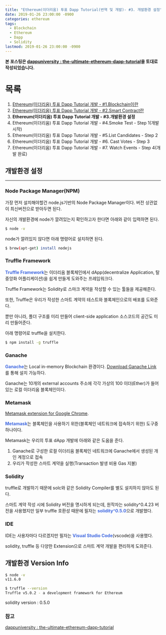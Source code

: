 ```yaml
---
title: "Ethereum(이더리움) 투표 Dapp Tutorial(번역 및 개발)- #3. 개발환경 설정"
date: 2019-01-26 23:00:00 -0900
categories: ethereum
tags: 
  - Blockchain
  - Ethereum
  - Dapp
  - Solidity
lastmod: 2019-01-26 23:00:00 -0900
---
```


**본 포스팅은 [dappuniversity : the-ultimate-ethereum-dapp-tutorial](http://www.dappuniversity.com/articles/the-ultimate-ethereum-dapp-tutorial)을 토대로 작성되었습니다.**

# 목록

1. [Ethereum(이더리움) 투표 Dapp Tutorial 개발 - #1.Blockchain이란](https://choi3897.github.io/ethereum/ethereum-dapp-1/#)
2. [Ethereum(이더리움) 투표 Dapp Tutorial 개발 - #2.Smart Contract란](https://choi3897.github.io/ethereum/ethereum-dapp-2/#)
3. **Ethereum(이더리움) 투표 Dapp Tutorial 개발 - #3.개발환경 설정**
4. Ethereum(이더리움) 투표 Dapp Tutorial 개발 - #4.Smoke Test - Step 1(개발 시작)
5. Ethereum(이더리움) 투표 Dapp Tutorial 개발 - #5.List Candidates - Step 2
6. Ethereum(이더리움) 투표 Dapp Tutorial 개발 - #6. Cast Votes - Step 3
7. Ethereum(이더리움) 투표 Dapp Tutorial 개발 - #7. Watch Events - Step 4(개발 완료)

## 개발환경 설정

---

### Node Package Manager(NPM)

가장 먼저 설치해야할건 node.js기반의 Node Package Manager이다. 버전 상관없이 최신버전으로 받아두면 된다.

자신의 개발환경에 node가 깔려있는지 확인하고자 한다면 아래와 같이 입력하면 된다.

```sh
$ node -v
```

node가 깔려있지 않다면 아래 명령어로 설치하면 된다.

```sh
$ brew(apt-get) install nodejs
```

### Truffle Framework

<span style="color:#4169E1">**Truffle Framework**</span>는 이더리움 블록체인에서 dApp(decentralize Application, 탈중앙화 어플리케이션)을 쉽게 만들게 도와주는 프레임워크다.

Truffle Framework는 Solidity로 스마크 계약을 작성할 수 있는 툴들을 제공해준다.

또한, Truffle은 우리가 작성한 스마트 계약의 테스트와 블록체인으로의 배포를 도와준다. 

뿐만 아니라, 폴더 구조를 미리 만들어 client-side application 소스코드의 공간도 미리 만들어준다.

아래 명령어로 truffle을 설치한다.

```sh
$ npm install -g truffle
```

### Ganache

<span style="color:#4169E1">**Ganache**</span>는 Local in-memory Blockchain 환경이다. [Download Ganache Link](https://truffleframework.com/ganache) 를 통해 설치 가능하다.

Ganache는 10개의 external accounts 주소에 각각 가상의 100 이더(Ether)가 들어있는 로컬 이더리움 블록체인이다.

### Metamask

[Metamask extension for Google Chrome](https://chrome.google.com/webstore/detail/metamask/nkbihfbeogaeaoehlefnkodbefgpgknn?hl=en).

<span style="color:#4169E1">**Metamask**</span>는 블록체인을 사용하기 위한(블록체인 네트워크에 접속하기 위한) 도구중 하나이다.

Metamask는 우리의 투표 dApp 개발에 아래와 같은 도움을 준다.

1) Ganache로 구성한 로컬 이더리움 블록체인 네트워크에 Ganache에서 생성된 개인 계정으로 접속
2) 우리가 작성한 스마트 계약을 실행(Transaction 발생 비용 Gas 지불)

### Solidity

truffle로 개발하기 때문에 solc와 같은 Solidity Compiler를 별도 설치하지 않아도 된다.

스마트 계약 작성 시에 Solidity 버전을 명시하게 되는데, 원작자는 solidity^0.4.23 버전을 사용했지만 일부 truffle 호환성 때문에 필자는 <span style="color:#4169E1">**solidity^0.5.0**</span>으로 개발했다.

### IDE

IDE는 사용자마다 다르겠지만 필자는 <span style="color:#4169E1">**Visual Studio Code**</span>(vscode)을 사용했다.

solidity, truffle 등 다양한 Extension으로 스마트 계약 개발을 편리하게 도와준다.

## 개발환경 Version Info

```sh
$ node -v
v11.6.0

$ truffle --version
Truffle v5.0.2 - a development framework for Ethereum
```

solidity version : 0.5.0

### 참고

[dappuniversity : the-ultimate-ethereum-dapp-tutorial](http://www.dappuniversity.com/articles/the-ultimate-ethereum-dapp-tutorial)

